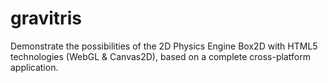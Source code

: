 gravitris
=========

Demonstrate the possibilities of the 2D Physics Engine Box2D with HTML5 technologies (WebGL &amp; Canvas2D), based on a complete cross-platform application.
